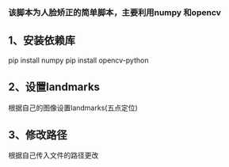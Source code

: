 ### 该脚本为人脸矫正的简单脚本，主要利用numpy 和opencv

## 1、安装依赖库
pip install numpy
pip install opencv-python

## 2、设置landmarks
根据自己的图像设置landmarks(五点定位)

## 3、修改路径 
根据自己传入文件的路径更改